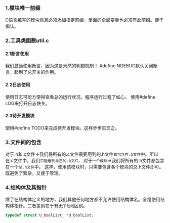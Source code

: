 
### 1.模块唯一前缀
C语言编写的模块信息必须添加指定前缀，里面的全局变量也必须有此前缀。便于指认。

### 2.工具类函数util.c

#### 2.1断言使用
我们鼓励使用断言，因为这是天然的判错机制！
#define NDEBUG默认关闭断言，起到了总开关的作用。


#### 2.2日志使用
使用日志可能方便得查看总的运行状况。程序运行过程了如心。
使用#define LOG来打开日志快关。

#### 2.3待开发模块
使用#define TODO来完成待开发模块。这样步步实现之。


### 3.文件间的包含
对于.h和.c文件=>我们将所有的.c文件需要用到的.h文件`都包含在.h文件`中。所以在.c文件中，我们`只能看到自己的.h文件。`
对于`一个模块`=>我们将所有的.h文件都包含在一个`总.h文件`中。
这样，使用该模块时，只需要包含各个模块的总.h文件即可。既避免了繁杂，又便于管理。


### 4.结构体及其指针
除了在结构体定义的地方，我们其他任何地方都不允许使用结构体名。全程使用结构体指针。二者差别在于有无`下划线`区别。
```c
typedef struct U_boolList_ *U_boolList;
```
